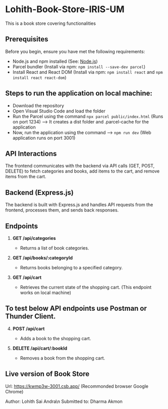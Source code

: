 # Lohith-Book-Store-IRIS-UM
 This is a book store covering functionalities

## Prerequisites

Before you begin, ensure you have met the following requirements:

- Node.js and npm installed (See: [Node.js](https://nodejs.org/))
- Parcel bundler (Install via npm: `npm install --save-dev parcel`)
- Install React and React DOM (Install via npm: `npm install react` and `npm install react react-dom`)

## Steps to run the application on local machine:

- Download the repository
- Open Visual Studio Code and load the folder
- Run the Parcel using the command `npx parcel public/index.html` (Runs on port 1234) --> It creates a dist folder and .parcel-cache for the application
- Now, run the application using the command --> `npm run dev` (Web application runs on port 3001)

## API Interactions

The frontend communicates with the backend via API calls (GET, POST, DELETE) to fetch categories and books, add items to the cart, and remove items from the cart.

## Backend (Express.js)

The backend is built with Express.js and handles API requests from the frontend, processes them, and sends back responses.

## Endpoints

1. **GET /api/categories**
   - Returns a list of book categories.

2. **GET /api/books/:categoryId**
   - Returns books belonging to a specified category.

3. **GET /api/cart**
   - Retrieves the current state of the shopping cart. (This endpoint works on local machine)
  
 ## To test below API endpoints use Postman or Thunder Client.

4. **POST /api/cart**
   - Adds a book to the shopping cart.

5. **DELETE /api/cart/:bookId**
   - Removes a book from the shopping cart.
  
## Live version of Book Store

Url: https://kwmp3w-3001.csb.app/ (Recommonded browser Google Chrome)

Author: Lohith Sai Andra\n
Submitted to: Dharma Akmon

